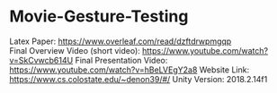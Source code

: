 # Movie-Gesture-Testing
Latex Paper: https://www.overleaf.com/read/dzftdrwpmgqp  
Final Overview Video (short video): https://www.youtube.com/watch?v=SkCvwcb614U
Final Presentation Video: https://www.youtube.com/watch?v=hBeLVEgY2a8
Website Link: https://www.cs.colostate.edu/~denon39/#/
Unity Version: 2018.2.14f1 
